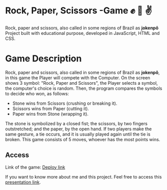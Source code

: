 # Rock, Paper, Scissors -Game  ✊  🤚  ✌️
Rock, paper and scissors, also called in some regions of Brazil as **jokenpô**
Project built with educational purpose, developed in JavaScript, HTML and CSS.

# Game Description 

Rock, paper and scissors, also called in some regions of Brazil as **jokenpô**, in this game the Player will compete with the Computer. On the screen shows 3 symbol: "Rock, Paper and Scissors", the Player selects a symbol, the computer's choice is random.
Then, the program compares the symbols to decide who won, as follows:

- Stone wins from Scissors (crushing or breaking it).
- Scissors wins from Paper (cutting it).
- Paper wins from Stone (wrapping it).

The stone is symbolized by a closed fist; the scissors, by two fingers outstretched; and the paper, by the open hand. If two players make the same gesture, a tie occurs, and it is usually played again until the tie is broken. This game consists of 5 moves, whoever has the most points wins.

## Access

Link of the game:  [Deploy link](https://mauricio-alves.github.io/project01_ironhack/)

If you want to know more about me and this project. Feel free to access this  [presentation link](https://docs.google.com/presentation/d/1GvDJ1VO10tuOvlnd__RAF4_7HWrVAV6rN4MZeimJe9M/edit?usp=sharing).
